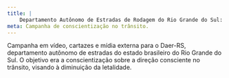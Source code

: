 ```yaml
---
title: |
    Departamento Autônomo de Estradas de Rodagem do Rio Grande do Sul: você ainda tem muitos verões
meta: Campanha de conscientização no trânsito.
---
```

Campanha em vídeo, cartazes e mídia externa para o Daer-RS, departamento autônomo de estradas do estado brasileiro do Rio Grande do Sul. O objetivo era a conscientização sobre a direção consciente no trânsito, visando à diminuição da letalidade.